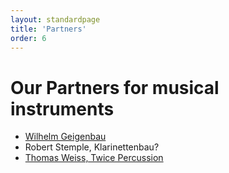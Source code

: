 ```yaml
---
layout: standardpage
title: 'Partners'
order: 6
---
```


<div class="full-width">
    <div class="wrap">
        <h1>Our Partners for musical instruments</h1>
    </div>
    <div class="wrap-grid">
        <ul>
            <li><a href="http://www.wilhelm-geigenbau.ch" target="_blank">Wilhelm Geigenbau</a></li>
            <li>Robert Stemple, Klarinettenbau?</li>
            <li><a href="http://www.twicepercussion.ch" target="_blank">Thomas Weiss, Twice Percussion</a></li>
        </ul>
    </div>
</div>
